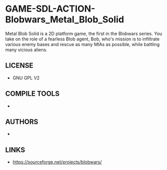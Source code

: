 # GAME-SDL-ACTION-Blobwars_Metal_Blob_Solid
Metal Blob Solid is a 2D platform game, the first in the Blobwars series. You take on the role of a fearless Blob agent, Bob, who's mission is to infiltrate various enemy bases and rescue as many MIAs as possible, while battling many vicious aliens.

## LICENSE
* GNU GPL V2

## COMPILE TOOLS
* 
 
## AUTHORS
* 

## LINKS
* https://sourceforge.net/projects/blobwars/
